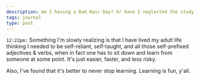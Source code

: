 ```yaml
---
description: Am I having a Bad Hair Day? Or have I neglected the study of my own hair?
tags: journal
type: post
---
```


`12:22pm:` Something I'm slowly realizing is that I have lived my adult life thinking I needed to be self-reliant, self-taught, and all those self-prefixed adjectives & verbs, when in fact one has to sit down and learn from someone at some point. It's just easier, faster, and less risky.

Also, I've found that it's better to never stop learning. Learning is fun, y'all.

